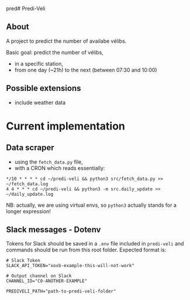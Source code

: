 pred# Predi-Veli

## About 

A project to predict the number of availabe vélibs.

Basic goal: predict the number of vélibs,
* in a specific station,
* from one day (~21h) to the next (between 07:30 and 10:00)

## Possible extensions

* include weather data

# Current implementation

## Data scraper

* using the `fetch_data.py` file,
* with a CRON which reads essentially:
```
*/10 * * * * cd ~/predi-veli && python3 src/fetch_data.py >>  ~/fetch_data.log
4 4 * * * cd ~/predi-veli && python3 -m src.daily_update >>  ~/daily_update.log
```
NB: actually, we are using virtual envs, so `python3` actually stands for a longer expression!

## Slack messages - Dotenv

Tokens for Slack should be saved in a `.env` file included in `predi-veli` 
and commands should be run from this root folder. Expected format is:
```
# Slack Token
SLACK_API_TOKEN="xoxb-example-this-will-not-work"

# Output channel on Slack
CHANNEL_ID="C0-ANOTHER-EXAMPLE"

PREDIVELI_PATH="path-to-predi-veli-folder"
```
